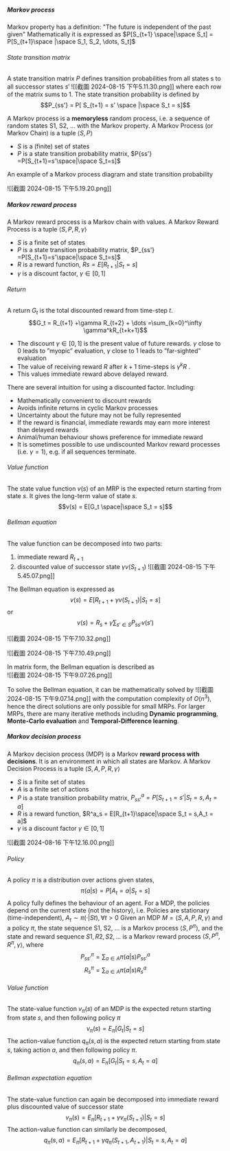 ##### Markov process 
Markov property has a definition: 
"The future is independent of the past given"
Mathematically it is expressed as
$P[S_{t+1} \space|\space S_t] = P[S_{t+1}\space |\space S_1, S_2, \dots, S_t]$ 

###### State transition matrix
A state transition matrix $P$ defines transition probabilities from all
states s to all successor states $s'$ 
![[截圖 2024-08-15 下午5.11.30.png]]
where each row of the matrix sums to 1. 
The state transition probability is defined by
$$P_{ss'} = P[ S_{t+1} = s' \space |\space S_t = s]$$

A Markov process is a **memoryless** random process, i.e. a sequence of random states S1, S2, ... with the Markov property.
A Markov Process (or Markov Chain) is a tuple $⟨S,P⟩$
- $S$ is a (finite) set of states
- $P$ is a state transition probability matrix, $P{ss'} =P[S_{t+1}=s'\space|\space S_t=s]$ 

An example of a Markov process diagram and state transition probability

![[截圖 2024-08-15 下午5.19.20.png]]


##### Markov reward process
A Markov reward process is a Markov chain with values. 
A Markov Reward Process is a tuple $⟨S, P, R, γ⟩$
- $S$ is a finite set of states
- $P$ is a state transition probability matrix, $P_{ss'} =P[S_{t+1}=s'\space|\space S_t=s]$
- $R$ is a reward function, $Rs = E[R_{t+1} | S_t = s]$
- $γ$ is a discount factor, $γ ∈ [0, 1]$ 

###### Return
A return $G_t$ is the total discounted reward from time-step $t$.
$$G_t = R_{t+1} +\gamma R_{t+2} + \dots =\sum_{k=0}^\infty \gamma^kR_{t+k+1}$$
- The discount $γ ∈ [0, 1]$ is the present value of future rewards. $γ$ close to 0 leads to ”myopic” evaluation, $γ$ close to 1 leads to ”far-sighted” evaluation
- The value of receiving reward $R$ after $k + 1$ time-steps is $γ^k R$ . 
- This values immediate reward above delayed reward.

There are several intuition for using a discounted factor. Including: 
- Mathematically convenient to discount rewards
- Avoids infinite returns in cyclic Markov processes
- Uncertainty about the future may not be fully represented
- If the reward is financial, immediate rewards may earn more interest than delayed rewards
- Animal/human behaviour shows preference for immediate reward
- It is sometimes possible to use undiscounted Markov reward processes (i.e. $γ = 1$), e.g. if all sequences terminate.

###### Value function
The state value function $v(s)$ of an MRP is the expected return starting from state $s$. It gives the long-term value of state $s$.
$$v(s) = E[G_t \space|\space S_t = s]$$

###### Bellman equation
The value function can be decomposed into two parts: 
1. immediate reward $R_{t+1}$
2. discounted value of successor state $γv(S_{t+1})$ 
![[截圖 2024-08-15 下午5.45.07.png]]

The Bellman equation is expressed as
$$v(s)=E[R_{t+1}+γv(S_{t+1})|S_t =s]$$
or 
$$v(s)=R_s +γ\sum_{s' \in S}P_{ss'}v(s')$$

![[截圖 2024-08-15 下午7.10.32.png]]

![[截圖 2024-08-15 下午7.10.49.png]]

In matrix form, the Bellman equation is described as  
![[截圖 2024-08-15 下午9.07.26.png]]

To solve the Bellman equation, it can be mathematically solved by
![[截圖 2024-08-15 下午9.07.14.png]]
with the computation complexity of $O(n^3)$, hence the direct solutions are only possible for small MRPs. 
For larger MRPs, there are many iterative methods including **Dynamic programming**, **Monte-Carlo evaluation** and **Temporal-Difference learning**. 

##### Markov decision process
A Markov decision process (MDP) is a Markov **reward process with decisions**. It is an environment in which all states are Markov. 
A Markov Decision Process is a tuple $⟨S, A, P, R, γ⟩$ 
- $S$ is a finite set of states  
- $A$ is a finite set of actions 
- $P$ is a state transition probability matrix, $P^{a}_{ss'} =P[S_{t+1}=s'|S_t=s,A_t=a]$
- $R$ is a reward function, $R^a_s = E[R_{t+1}\space|\space S_t = s,A_t = a]$ 
- $γ$ is a discount factor $γ ∈ [0, 1]$

![[截圖 2024-08-16 下午12.16.00.png]]

###### Policy
A policy $π$ is a distribution over actions given states, $$π(a|s)=P[A_t =a|S_t =s]$$
A policy fully defines the behaviour of an agent. 
For a MDP, the policies depend on the current state (not the history), i.e. Policies are stationary (time-independent), $A_t ∼π(·|St),∀t>0$ 
Given an MDP $M = ⟨S,A,P,R,γ⟩$ and a policy $π$,  the state sequence S1, S2, ... is a Markov process $⟨S, P^π⟩$, and the state and reward sequence $S1, R2, S2, ...$ is a Markov reward process $⟨S, P^π, R^π, γ⟩$, where
$$P^π_{ss'} =\sum_{a \in A}π(a|s)P^a_{ss'}$$$$ R_{s}^{\pi}=\sum_{a\in A}\pi(a|s)R^a_s$$
###### Value function
The state-value function $v_π(s)$ of an MDP is the expected return starting from state $s$, and then following policy $π$ $$v_π(s)=E_π[G_t |S_t =s]$$The action-value function $q_π(s,a$) is the expected return starting from state $s$, taking action $a$, and then following policy $π$. $$q_π(s,a)=E_π[G_t |S_t =s,A_t =a]$$ 
###### Bellman expectation equation
The state-value function can again be decomposed into immediate reward plus discounted value of successor state 
$$v_π(s) = E_π [R_{t+1} + γv_π(S_{t+1}) | S_t = s]$$
The action-value function can similarly be decomposed, $$q_π(s,a)=E_π[R_{t+1}+γq_π(S_{t+1},A_{t+1})|S_t =s,A_t =a]$$ 
